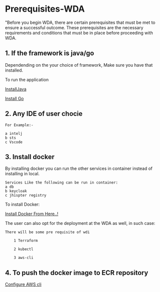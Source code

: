 # Prerequisites-WDA

"Before you begin WDA, there are certain prerequisites that must be met to ensure a successful outcome. These prerequisites are the necessary requirements and conditions that must be in place before proceeding with WDA.

## 1. If the framework is java/go

Dependending on the your choice of framework, Make sure you have that installed.

To run the application

[InstallJava](https://www.oracle.com/in/java/technologies/downloads/)

[Install Go](https://go.dev/doc/install)

## 2. Any IDE of user chocie
    For Example:-

    a intelj
    b sts
    c Vscode

## 3. Install docker

By installing docker you can run the other services in container instead of installing in local.
    
    Services Like the following can be run in container:
    a db
    b keycloak
    c jhispter registry
To install Docker:

[Install Docker From Here..!](https://docs.docker.com/engine/install/)

The user can also opt for the deployment at the WDA as well, in such case:

    There will be some pre requisite of wdi

        1 Terraform

        2 kubectl

        3 aws-cli

## 4. To push the docker image to ECR repository
   
   [Configure AWS cli](https://docs.aws.amahttps://docs.aws.amazon.com/cli/latest/userguide/getting-started-install.htmlzon.com/cli/latest/userguide/cli-authentication-user.html)